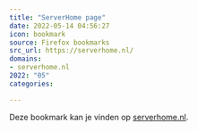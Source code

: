 ```yaml
---
title: "ServerHome page"
date: 2022-05-14 04:56:27
icon: bookmark
source: Firefox bookmarks
src_url: https://serverhome.nl/
domains:
- serverhome.nl
2022: "05"
categories:

---
```

Deze bookmark kan je vinden op [serverhome.nl](https://serverhome.nl/).
